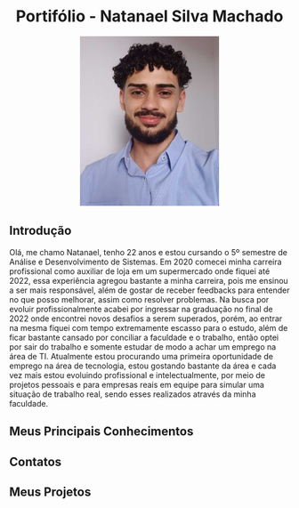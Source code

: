 <h1 align="center">Portifólio - Natanael Silva Machado</h1>

<p align="center">
    <img src="./Arquivos/foto-profissional.jpeg" alt="Descrição da Imagem" width="250"/>
</p>

## Introdução
Olá, me chamo Natanael, tenho 22 anos e estou cursando o 5º semestre de Análise e Desenvolvimento de Sistemas.
Em 2020 comecei minha carreira profissional como auxiliar de loja em um supermercado onde fiquei até 2022, essa experiência agregou bastante a minha carreira, pois me ensinou a ser mais responsável, além de gostar de receber feedbacks para entender no que posso melhorar, assim como resolver problemas. Na busca por evoluir profissionalmente acabei por ingressar na graduação no final de 2022 onde encontrei novos desafios a serem superados, porém, ao entrar na mesma fiquei com tempo extremamente escasso para o estudo, além de ficar bastante cansado por conciliar a faculdade e o trabalho, então optei por sair do trabalho e somente estudar de modo a achar um emprego na área de TI.
Atualmente estou procurando uma primeira oportunidade de emprego na área de tecnologia, estou gostando bastante da área e cada vez mais estou evoluindo profissional e intelectualmente, por meio de projetos pessoais e para empresas reais em equipe para simular uma situação de trabalho real, sendo esses realizados através da minha faculdade.

## Meus Principais Conhecimentos
## Contatos
## Meus Projetos
